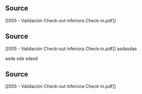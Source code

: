 
## Source
[[005 - Validación Check-out inferiora Check-in.pdf]]

## Source
[[005 - Validación Check-out inferiora Check-in.pdf]]
asdasdas

asda
sda
sdasd

## Source
[[005 - Validación Check-out inferiora Check-in.pdf]]